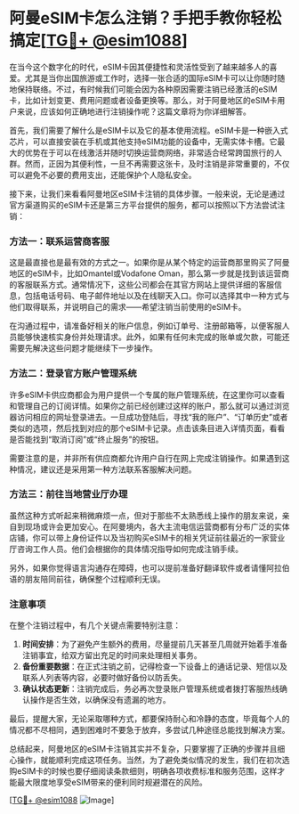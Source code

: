# 阿曼eSIM卡怎么注销？手把手教你轻松搞定[[TG💪+ @esim1088](https://t.me/s/esim1088)]

在当今这个数字化的时代，eSIM卡因其便捷性和灵活性受到了越来越多人的喜爱。尤其是当你出国旅游或工作时，选择一张合适的国际eSIM卡可以让你随时随地保持联络。不过，有时候我们可能会因为各种原因需要注销已经激活的eSIM卡，比如计划变更、费用问题或者设备更换等。那么，对于阿曼地区的eSIM卡用户来说，应该如何正确地进行注销操作呢？这篇文章将为你详细解答。

首先，我们需要了解什么是eSIM卡以及它的基本使用流程。eSIM卡是一种嵌入式芯片，可以直接安装在手机或其他支持eSIM功能的设备中，无需实体卡槽。它最大的优势在于可以在线激活并随时切换运营商网络，非常适合经常跨国旅行的人群。然而，正因为其便利性，一旦不再需要这张卡，及时注销是非常重要的，不仅可以避免不必要的费用支出，还能保护个人隐私安全。

接下来，让我们来看看阿曼地区eSIM卡注销的具体步骤。一般来说，无论是通过官方渠道购买的eSIM卡还是第三方平台提供的服务，都可以按照以下方法尝试注销：

### 方法一：联系运营商客服

这是最直接也是最有效的方式之一。如果你是从某个特定的运营商那里购买了阿曼地区的eSIM卡，比如Omantel或Vodafone Oman，那么第一步就是找到该运营商的客服联系方式。通常情况下，这些公司都会在其官方网站上提供详细的客服信息，包括电话号码、电子邮件地址以及在线聊天入口。你可以选择其中一种方式与他们取得联系，并说明自己的需求——希望注销当前使用的eSIM卡。

在沟通过程中，请准备好相关的账户信息，例如订单号、注册邮箱等，以便客服人员能够快速核实身份并处理请求。此外，如果有任何未完成的账单或欠款，可能还需要先解决这些问题才能继续下一步操作。

### 方法二：登录官方账户管理系统

许多eSIM卡供应商都会为用户提供一个专属的账户管理系统，在这里你可以查看和管理自己的订阅详情。如果你之前已经创建过这样的账户，那么就可以通过浏览器访问相应的网址登录进去。一旦成功登陆后，寻找“我的账户”、“订单历史”或者类似的选项，然后找到对应的那个eSIM卡记录。点击该条目进入详情页面，看看是否能找到“取消订阅”或“终止服务”的按钮。

需要注意的是，并非所有供应商都允许用户自行在网上完成注销操作。如果遇到这种情况，建议还是采用第一种方法联系客服解决问题。

### 方法三：前往当地营业厅办理

虽然这种方式听起来稍微麻烦一点，但对于那些不太熟悉线上操作的朋友来说，亲自到现场或许会更加安心。在阿曼境内，各大主流电信运营商都有分布广泛的实体店铺，你可以带上身份证件以及当初购买eSIM卡的相关凭证前往最近的一家营业厅咨询工作人员。他们会根据你的具体情况指导如何完成注销手续。

另外，如果你觉得语言沟通存在障碍，也可以提前准备好翻译软件或者请懂阿拉伯语的朋友陪同前往，确保整个过程顺利无误。

### 注意事项

在整个注销过程中，有几个关键点需要特别注意：

1. **时间安排**：为了避免产生额外的费用，尽量提前几天甚至几周就开始着手准备注销事宜，给双方留出充足的时间来处理相关事务。
2. **备份重要数据**：在正式注销之前，记得检查一下设备上的通话记录、短信以及联系人列表等内容，必要时做好备份以防丢失。
3. **确认状态更新**：注销完成后，务必再次登录账户管理系统或者拨打客服热线确认操作是否生效，以确保没有遗漏的地方。

最后，提醒大家，无论采取哪种方式，都要保持耐心和冷静的态度，毕竟每个人的情况都不尽相同，遇到困难时不要急于放弃，多尝试几种途径总能找到解决方案。

总结起来，阿曼地区的eSIM卡注销其实并不复杂，只要掌握了正确的步骤并且细心操作，就能顺利完成这项任务。当然，为了避免类似情况的发生，我们在初次选购eSIM卡的时候也要仔细阅读条款细则，明确各项收费标准和服务范围，这样才能最大限度地享受eSIM带来的便利同时规避潜在的风险。

[[TG💪+ @esim1088](https://t.me/s/esim1088) ![Image](https://i.postimg.cc/4NQfJmqS/Snipaste-2025-05-13-00-14-12.png)]